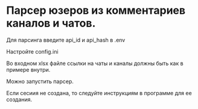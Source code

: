 # Парсер юзеров из комментариев каналов и чатов.

Для парсинга введите api_id и api_hash в .env

Настройте config.ini

Во входном xlsx файле ссылки на чаты и каналы должны быть как в примере внутри.

Можно запустить парсер.

Если сесиия не создана, то следуйте инструкциям в программе для ее создания.

